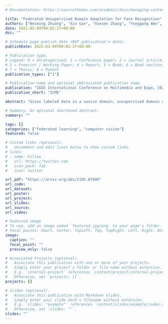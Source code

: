 ```yaml
---
# Documentation: https://sourcethemes.com/academic/docs/managing-content/

title: "Federated Unsupervised Domain Adaptation for Face Recognition"
authors: ["Weiming Zhuang", "Xin Gan", "Xuesen Zhang", "Yonggang Wen", "Shuai Zhang", "Shuai Yi"]
date: 2021-05-09T09:02:27+08:00
doi: ""

# Schedule page publish date (NOT publication's date).
publishDate: 2022-03-09T09:02:27+08:00

# Publication type.
# Legend: 0 = Uncategorized; 1 = Conference paper; 2 = Journal article;
# 3 = Preprint / Working Paper; 4 = Report; 5 = Book; 6 = Book section;
# 7 = Thesis; 8 = Patent
publication_types: ["1"]

# Publication name and optional abbreviated publication name.
publication: "IEEE International Conference on Multimedia and Expo, 2022 (ICME)"
publication_short: "ICME"

abstract: "Given labeled data in a source domain, unsupervised domain adaptation has been widely adopted to generalize models for unlabeled data in a target domain, whose data distributions are different. However, existing works are inapplicable to face recognition under privacy constraints because they require sharing of sensitive face images between domains. To address this problem, we propose federated unsupervised domain adaptation for face recognition, FedFR. FedFR jointly optimizes clustering-based domain adaptation and federated learning to elevate performance on the target domain. Specifically, for unlabeled data in the target domain, we enhance a clustering algorithm with distance constrain to improve the quality of predicted pseudo labels. Besides, we propose a new domain constraint loss (DCL) to regularize source domain training in federated learning. Extensive experiments on a newly constructed benchmark demonstrate that FedFR outperforms the baseline and classic methods on the target domain by 3% to 14% on different evaluation metrics."

# Summary. An optional shortened abstract.
summary: ""

tags: []
categories: ["federated learning", "computer vision"]
featured: false

# Custom links (optional).
#   Uncomment and edit lines below to show custom links.
# links:
# - name: Follow
#   url: https://twitter.com
#   icon_pack: fab
#   icon: twitter

url_pdf: "https://arxiv.org/abs/2105.07606"
url_code:
url_dataset:
url_poster:
url_project:
url_slides:
url_source:
url_video:

# Featured image
# To use, add an image named `featured.jpg/png` to your page's folder. 
# Focal points: Smart, Center, TopLeft, Top, TopRight, Left, Right, BottomLeft, Bottom, BottomRight.
image:
  caption: ""
  focal_point: ""
  preview_only: false

# Associated Projects (optional).
#   Associate this publication with one or more of your projects.
#   Simply enter your project's folder or file name without extension.
#   E.g. `internal-project` references `content/project/internal-project/index.md`.
#   Otherwise, set `projects: []`.
projects: []

# Slides (optional).
#   Associate this publication with Markdown slides.
#   Simply enter your slide deck's filename without extension.
#   E.g. `slides: "example"` references `content/slides/example/index.md`.
#   Otherwise, set `slides: ""`.
slides: ""
---
```

